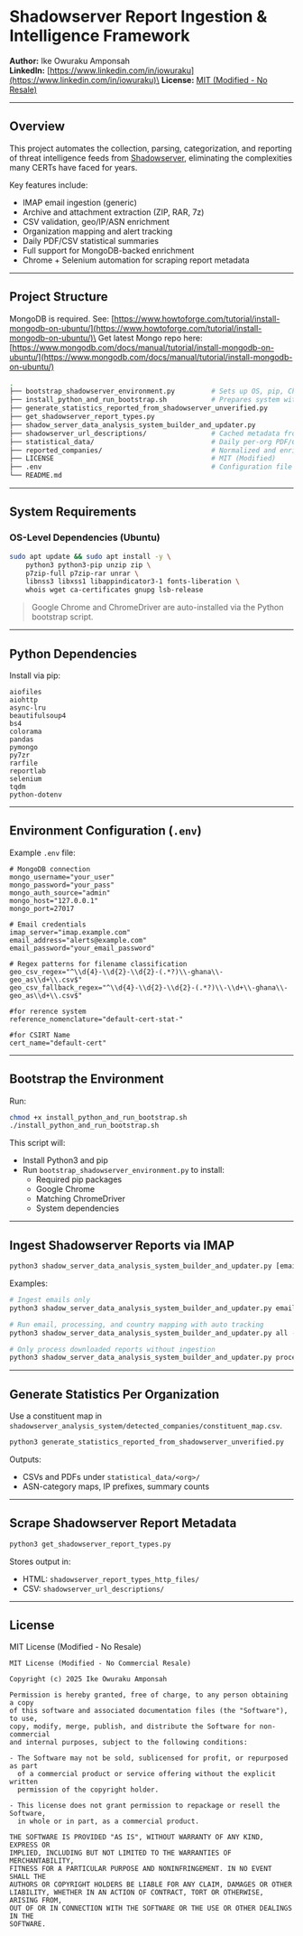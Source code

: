 # Shadowserver Report Ingestion & Intelligence Framework

**Author:** Ike Owuraku Amponsah\
**LinkedIn:** [https://www.linkedin.com/in/iowuraku](https://www.linkedin.com/in/iowuraku)\
**License:** [MIT (Modified - No Resale)](./LICENSE)

---

## Overview

This project automates the collection, parsing, categorization, and reporting of threat intelligence feeds from [Shadowserver](https://www.shadowserver.org/), eliminating the complexities many CERTs have faced for years.

Key features include:

- IMAP email ingestion (generic)
- Archive and attachment extraction (ZIP, RAR, 7z)
- CSV validation, geo/IP/ASN enrichment
- Organization mapping and alert tracking
- Daily PDF/CSV statistical summaries
- Full support for MongoDB-backed enrichment
- Chrome + Selenium automation for scraping report metadata

---

## Project Structure

MongoDB is required. See: [https://www.howtoforge.com/tutorial/install-mongodb-on-ubuntu/](https://www.howtoforge.com/tutorial/install-mongodb-on-ubuntu/)\
Get latest Mongo repo here: [https://www.mongodb.com/docs/manual/tutorial/install-mongodb-on-ubuntu/](https://www.mongodb.com/docs/manual/tutorial/install-mongodb-on-ubuntu/)

```bash
.
├── bootstrap_shadowserver_environment.py         # Sets up OS, pip, Chrome & ChromeDriver
├── install_python_and_run_bootstrap.sh           # Prepares system with Python3 & pip
├── generate_statistics_reported_from_shadowserver_unverified.py
├── get_shadowserver_report_types.py
├── shadow_server_data_analysis_system_builder_and_updater.py
├── shadowserver_url_descriptions/                # Cached metadata from Shadowserver site
├── statistical_data/                             # Daily per-org PDF/CSV reports
├── reported_companies/                           # Normalized and enriched ingested reports
├── LICENSE                                       # MIT (Modified)
├── .env                                          # Configuration file
└── README.md
```

---

## System Requirements

### OS-Level Dependencies (Ubuntu)

```bash
sudo apt update && sudo apt install -y \
    python3 python3-pip unzip zip \
    p7zip-full p7zip-rar unrar \
    libnss3 libxss1 libappindicator3-1 fonts-liberation \
    whois wget ca-certificates gnupg lsb-release
```

> Google Chrome and ChromeDriver are auto-installed via the Python bootstrap script.

---

## Python Dependencies

Install via pip:
```Packages
aiofiles
aiohttp
async-lru
beautifulsoup4
bs4
colorama
pandas
pymongo
py7zr
rarfile
reportlab
selenium
tqdm
python-dotenv
```

---

## Environment Configuration (`.env`)

Example `.env` file:

```dotenv
# MongoDB connection
mongo_username="your_user"
mongo_password="your_pass"
mongo_auth_source="admin"
mongo_host="127.0.0.1"
mongo_port=27017

# Email credentials
imap_server="imap.example.com"
email_address="alerts@example.com"
email_password="your_email_password"

# Regex patterns for filename classification
geo_csv_regex="^\\d{4}-\\d{2}-\\d{2}-(.*?)\\-ghana\\-geo_as\\d+\\.csv$"
geo_csv_fallback_regex="^\\d{4}-\\d{2}-\\d{2}-(.*?)\\-\\d+\\-ghana\\-geo_as\\d+\\.csv$"

#for rerence system
reference_nomenclature="default-cert-stat-"

#for CSIRT Name
cert_name="default-cert"
```

---

## Bootstrap the Environment

Run:

```bash
chmod +x install_python_and_run_bootstrap.sh
./install_python_and_run_bootstrap.sh
```

This script will:

- Install Python3 and pip
- Run `bootstrap_shadowserver_environment.py` to install:
  - Required pip packages
  - Google Chrome
  - Matching ChromeDriver
  - System dependencies

---

## Ingest Shadowserver Reports via IMAP

```bash
python3 shadow_server_data_analysis_system_builder_and_updater.py [email|refresh|process|country|service|ingest|all] [--tracker] [--tracker=auto] [--tracker-service=auto|manual|off] [--tracker-ingest=auto|manual|off]
```

Examples:

```bash
# Ingest emails only
python3 shadow_server_data_analysis_system_builder_and_updater.py email

# Run email, processing, and country mapping with auto tracking
python3 shadow_server_data_analysis_system_builder_and_updater.py all --tracker=auto

# Only process downloaded reports without ingestion
python3 shadow_server_data_analysis_system_builder_and_updater.py process --tracker-service=manual
```

---

## Generate Statistics Per Organization

Use a constituent map in `shadowserver_analysis_system/detected_companies/constituent_map.csv`.

```bash
python3 generate_statistics_reported_from_shadowserver_unverified.py
```

Outputs:

- CSVs and PDFs under `statistical_data/<org>/`
- ASN-category maps, IP prefixes, summary counts

---

## Scrape Shadowserver Report Metadata

```bash
python3 get_shadowserver_report_types.py
```

Stores output in:

- HTML: `shadowserver_report_types_http_files/`
- CSV: `shadowserver_url_descriptions/`

---

## License

MIT License (Modified - No Resale)

```
MIT License (Modified - No Commercial Resale)

Copyright (c) 2025 Ike Owuraku Amponsah

Permission is hereby granted, free of charge, to any person obtaining a copy
of this software and associated documentation files (the "Software"), to use,
copy, modify, merge, publish, and distribute the Software for non-commercial
and internal purposes, subject to the following conditions:

- The Software may not be sold, sublicensed for profit, or repurposed as part
  of a commercial product or service offering without the explicit written
  permission of the copyright holder.

- This license does not grant permission to repackage or resell the Software,
  in whole or in part, as a commercial product.

THE SOFTWARE IS PROVIDED "AS IS", WITHOUT WARRANTY OF ANY KIND, EXPRESS OR
IMPLIED, INCLUDING BUT NOT LIMITED TO THE WARRANTIES OF MERCHANTABILITY,
FITNESS FOR A PARTICULAR PURPOSE AND NONINFRINGEMENT. IN NO EVENT SHALL THE
AUTHORS OR COPYRIGHT HOLDERS BE LIABLE FOR ANY CLAIM, DAMAGES OR OTHER
LIABILITY, WHETHER IN AN ACTION OF CONTRACT, TORT OR OTHERWISE, ARISING FROM,
OUT OF OR IN CONNECTION WITH THE SOFTWARE OR THE USE OR OTHER DEALINGS IN THE
SOFTWARE.
```



